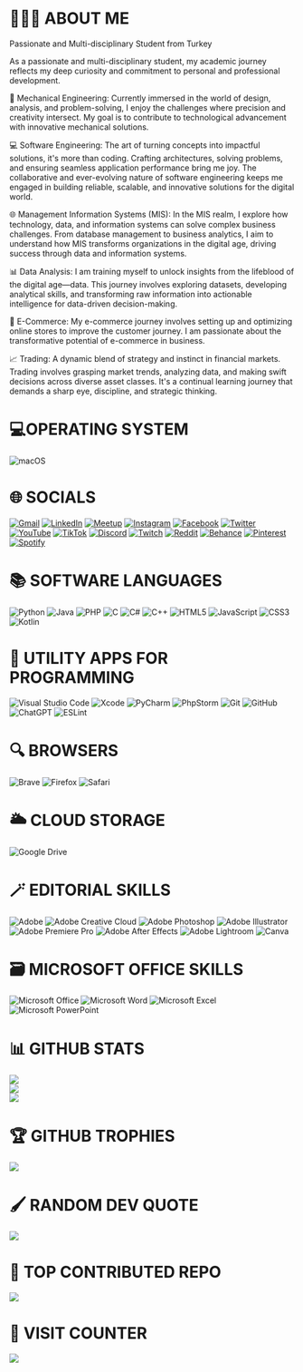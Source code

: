 # 🧔🏻‍♂️ ABOUT ME
Passionate and Multi-disciplinary Student from Turkey

As a passionate and multi-disciplinary student, my academic journey reflects my deep curiosity and commitment to personal and professional development.

🔩 Mechanical Engineering:
Currently immersed in the world of design, analysis, and problem-solving, I enjoy the challenges where precision and creativity intersect. My goal is to contribute to technological advancement with innovative mechanical solutions.

💻 Software Engineering:
The art of turning concepts into impactful solutions, it's more than coding. Crafting architectures, solving problems, and ensuring seamless application performance bring me joy. The collaborative and ever-evolving nature of software engineering keeps me engaged in building reliable, scalable, and innovative solutions for the digital world.

🌐 Management Information Systems (MIS):
In the MIS realm, I explore how technology, data, and information systems can solve complex business challenges. From database management to business analytics, I aim to understand how MIS transforms organizations in the digital age, driving success through data and information systems.

📊 Data Analysis:
I am training myself to unlock insights from the lifeblood of the digital age—data. This journey involves exploring datasets, developing analytical skills, and transforming raw information into actionable intelligence for data-driven decision-making.

🛒 E-Commerce:
My e-commerce journey involves setting up and optimizing online stores to improve the customer journey. I am passionate about the transformative potential of e-commerce in business.

📈 Trading:
A dynamic blend of strategy and instinct in financial markets. Trading involves grasping market trends, analyzing data, and making swift decisions across diverse asset classes. It's a continual learning journey that demands a sharp eye, discipline, and strategic thinking.

# 💻OPERATING SYSTEM
![macOS](https://img.shields.io/badge/mac%20os-000000?style=for-the-badge&logo=macos&logoColor=F0F0F0)

# 🌐 SOCIALS

[![Gmail](https://img.shields.io/badge/Gmail-D14836?style=for-the-badge&logo=gmail&logoColor=white)](mailto:emre.gltkn24@gmail.com)
[![LinkedIn](https://img.shields.io/badge/linkedin-%230077B5.svg?style=for-the-badge&logo=linkedin&logoColor=white)](https://linkedin.com/in/emregltkn)
[![Meetup](https://img.shields.io/badge/Meetup-f64363?style=for-the-badge&logo=meetup&logoColor=white)](https://www.meetup.com/members/402300955/)
[![Instagram](https://img.shields.io/badge/Instagram-%23E4405F.svg?style=for-the-badge&logo=Instagram&logoColor=white)](https://instagram.com/emregltkn10)
[![Facebook](https://img.shields.io/badge/Facebook-%231877F2.svg?style=for-the-badge&logo=Facebook&logoColor=white)](https://www.facebook.com/emre.gultekin.98031)
[![Twitter](https://img.shields.io/badge/Twitter-%231DA1F2.svg?style=for-the-badge&logo=Twitter&logoColor=white)](https://twitter.com/bemreq)
[![YouTube](https://img.shields.io/badge/YouTube-%23FF0000.svg?style=for-the-badge&logo=YouTube&logoColor=white)](https://www.youtube.com/@bemreq)
[![TikTok](https://img.shields.io/badge/TikTok-%23000000.svg?style=for-the-badge&logo=TikTok&logoColor=white)](https://tiktok.com/@bemreq)
[![Discord](https://img.shields.io/badge/Discord-%235865F2.svg?style=for-the-badge&logo=discord&logoColor=white)](https://https://discord.com/users/273532421310382080)
[![Twitch](https://img.shields.io/badge/Twitch-%239146FF.svg?style=for-the-badge&logo=Twitch&logoColor=white)](https://twitch.tv/bemreq)
[![Reddit](https://img.shields.io/badge/Reddit-FF4500?style=for-the-badge&logo=reddit&logoColor=white)](https://reddit.com/user/bemreq)
[![Behance](https://img.shields.io/badge/Behance-1769ff?style=for-the-badge&logo=behance&logoColor=white)](https://behance.net/bemreq)
[![Pinterest](https://img.shields.io/badge/Pinterest-%23E60023.svg?style=for-the-badge&logo=Pinterest&logoColor=white)](https://pinterest.com/emregltkn24)
[![Spotify](https://img.shields.io/badge/Spotify-1ED760?style=for-the-badge&logo=spotify&logoColor=white)](https://open.spotify.com/user/60ljwyfsku2hnidwx7v3nzrin)

# 📚 SOFTWARE LANGUAGES

![Python](https://img.shields.io/badge/python-3670A0?style=for-the-badge&logo=python&logoColor=ffdd54)
![Java](https://img.shields.io/badge/java-%23ED8B00.svg?style=for-the-badge&logo=openjdk&logoColor=white)
![PHP](https://img.shields.io/badge/php-%23777BB4.svg?style=for-the-badge&logo=php&logoColor=white)
![C](https://img.shields.io/badge/c-%2300599C.svg?style=for-the-badge&logo=c&logoColor=white)
![C#](https://img.shields.io/badge/c%23-%23239120.svg?style=for-the-badge&logo=c-sharp&logoColor=white)
![C++](https://img.shields.io/badge/c++-%2300599C.svg?style=for-the-badge&logo=c%2B%2B&logoColor=white)
![HTML5](https://img.shields.io/badge/html5-%23E34F26.svg?style=for-the-badge&logo=html5&logoColor=white)
![JavaScript](https://img.shields.io/badge/javascript-%23323330.svg?style=for-the-badge&logo=javascript&logoColor=%23F7DF1E)
![CSS3](https://img.shields.io/badge/css3-%231572B6.svg?style=for-the-badge&logo=css3&logoColor=white)
![Kotlin](https://img.shields.io/badge/kotlin-%237F52FF.svg?style=for-the-badge&logo=kotlin&logoColor=white)


# 🧰 UTILITY APPS FOR PROGRAMMING

![Visual Studio Code](https://img.shields.io/badge/Visual%20Studio%20Code-0078d7.svg?style=for-the-badge&logo=visual-studio-code&logoColor=white)
![Xcode](https://img.shields.io/badge/Xcode-007ACC?style=for-the-badge&logo=Xcode&logoColor=white)
![PyCharm](https://img.shields.io/badge/pycharm-143?style=for-the-badge&logo=pycharm&logoColor=black&color=black&labelColor=green)
![PhpStorm](https://img.shields.io/badge/phpstorm-143?style=for-the-badge&logo=phpstorm&logoColor=black&color=black&labelColor=darkorchid)
![Git](https://img.shields.io/badge/git-%23F05033.svg?style=for-the-badge&logo=git&logoColor=white)
![GitHub](https://img.shields.io/badge/github-%23121011.svg?style=for-the-badge&logo=github&logoColor=white)
![ChatGPT](https://img.shields.io/badge/chatGPT-74aa9c?style=for-the-badge&logo=openai&logoColor=white)
![ESLint](https://img.shields.io/badge/ESLint-4B3263?style=for-the-badge&logo=eslint&logoColor=white)

# 🔍 BROWSERS

![Brave](https://img.shields.io/badge/Brave-FB542B?style=for-the-badge&logo=Brave&logoColor=white)
![Firefox](https://img.shields.io/badge/Firefox-FF7139?style=for-the-badge&logo=Firefox-Browser&logoColor=white)
![Safari](https://img.shields.io/badge/Safari-000000?style=for-the-badge&logo=Safari&logoColor=white)

# 🌥️ CLOUD STORAGE

![Google Drive](https://img.shields.io/badge/Google%20Drive-4285F4?style=for-the-badge&logo=googledrive&logoColor=white)

# 🪄 EDITORIAL SKILLS

![Adobe](https://img.shields.io/badge/adobe-%23FF0000.svg?style=for-the-badge&logo=adobe&logoColor=white)
![Adobe Creative Cloud](https://img.shields.io/badge/Adobe%20Creative%20Cloud-DA1F26.svg?style=for-the-badge&logo=Adobe%20Creative%20Cloud&logoColor=white)
![Adobe Photoshop](https://img.shields.io/badge/adobe%20photoshop-%2331A8FF.svg?style=for-the-badge&logo=adobe%20photoshop&logoColor=white)
![Adobe Illustrator](https://img.shields.io/badge/adobe%20illustrator-%23FF9A00.svg?style=for-the-badge&logo=adobe%20illustrator&logoColor=white)
![Adobe Premiere Pro](https://img.shields.io/badge/Adobe%20Premiere%20Pro-9999FF.svg?style=for-the-badge&logo=Adobe%20Premiere%20Pro&logoColor=white)
![Adobe After Effects](https://img.shields.io/badge/Adobe%20After%20Effects-9999FF.svg?style=for-the-badge&logo=Adobe%20After%20Effects&logoColor=white)
![Adobe Lightroom](https://img.shields.io/badge/Adobe%20Lightroom-31A8FF.svg?style=for-the-badge&logo=Adobe%20Lightroom&logoColor=white)
![Canva](https://img.shields.io/badge/Canva-%2300C4CC.svg?style=for-the-badge&logo=Canva&logoColor=white)

# 🗃️ MICROSOFT OFFICE SKILLS

![Microsoft Office](https://img.shields.io/badge/Microsoft_Office-D83B01?style=for-the-badge&logo=microsoft-office&logoColor=white)
![Microsoft Word](https://img.shields.io/badge/Microsoft_Word-2B579A?style=for-the-badge&logo=microsoft-word&logoColor=white)
![Microsoft Excel](https://img.shields.io/badge/Microsoft_Excel-217346?style=for-the-badge&logo=microsoft-excel&logoColor=white)
![Microsoft PowerPoint](https://img.shields.io/badge/Microsoft_PowerPoint-B7472A?style=for-the-badge&logo=microsoft-powerpoint&logoColor=white)

# 📊 GITHUB STATS

![](https://github-readme-stats.vercel.app/api?username=bemreq&theme=tokyonight&hide_border=true&include_all_commits=false&count_private=false)<br/>
![](https://github-readme-streak-stats.herokuapp.com/?user=bemreq&theme=tokyonight&hide_border=true)<br/>
![](https://github-readme-stats.vercel.app/api/top-langs/?username=bemreq&theme=tokyonight&hide_border=true&include_all_commits=false&count_private=false&layout=compact)

# 🏆 GITHUB TROPHIES

![](https://github-profile-trophy.vercel.app/?username=bemreq&theme=tokyonight&no-frame=false&no-bg=true&margin-w=4)

# 🖌️ RANDOM DEV QUOTE

![](https://quotes-github-readme.vercel.app/api?type=horizontal&theme=tokyonight)

# 📕 TOP CONTRIBUTED REPO

![](https://github-contributor-stats.vercel.app/api?username=bemreq&limit=5&theme=tokyonight&combine_all_yearly_contributions=true)

# 👥 VISIT COUNTER

[![](https://visitcount.itsvg.in/api?id=bemreq&label=Profile%20Views&color=6&icon=0&pretty=true)](https://visitcount.itsvg.in)
